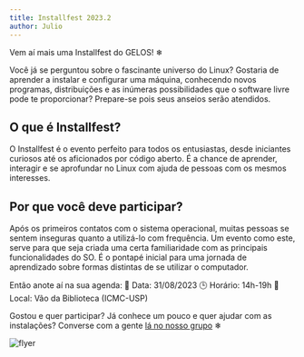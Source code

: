 ```yaml
---
title: Installfest 2023.2
author: Julio
---
```


Vem aí mais uma Installfest do GELOS! ❄

Você já se perguntou sobre o fascinante universo do Linux? Gostaria de aprender a instalar e configurar uma máquina, conhecendo novos programas, distribuições e as inúmeras possibilidades que o software livre pode te proporcionar? Prepare-se pois seus anseios serão atendidos.

## O que é Installfest?
O Installfest é o evento perfeito para todos os entusiastas, desde iniciantes curiosos até os aficionados por código aberto. É a chance de aprender, interagir e se aprofundar no Linux com ajuda de pessoas com os mesmos interesses. 

## Por que você deve participar?
Após os primeiros contatos com o sistema operacional, muitas pessoas se sentem inseguras quanto a utilizá-lo com frequência. Um evento como este, serve para que seja criada uma certa familiaridade com as principais funcionalidades do SO. É o pontapé inicial para uma jornada de aprendizado sobre formas distintas de se utilizar o computador. 

Então anote aí na sua agenda:
📅 Data: 31/08/2023
🕒 Horário: 14h-19h
📍 Local: Vão da Biblioteca (ICMC-USP)


Gostou e quer participar? Já conhece um pouco e quer ajudar com as instalações? Converse com a gente [lá no nosso grupo](https://t.me/gelos_geral) ❄

![flyer](https://cloud.gelos.club/s/SNCiyGZq2n9bQ2X/download/flyer.png)
